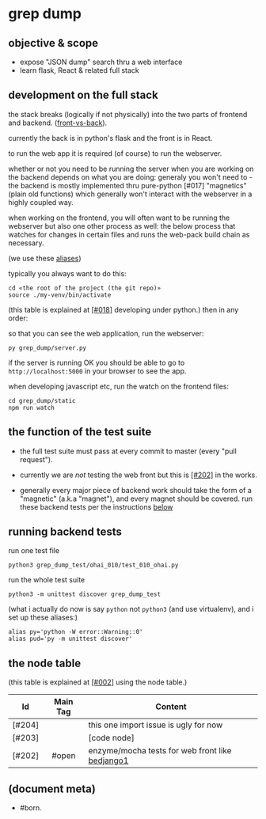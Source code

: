 # grep dump

## objective & scope

  - expose "JSON dump" search thru a web interface
  - learn flask, React & related full stack




## development on the full stack

the stack breaks (logically if not physically) into the two parts of
frontend and backend. ([front-vs-back]).

currently the back is in python's flask and the front is in React.

to run the web app it is required (of course) to run the webserver.

whether or not you need to be running the server when you are working
on the backend depends on what you are doing: generaly you won't need
to - the backend is mostly implemented thru pure-python [#017]
"magnetics" (plain old functions) which generally won't interact
with the webserver in a highly coupled way.

when working on the frontend, you will often want to be running the
webserver but also one other process as well: the below process that
watches for changes in certain files and runs the web-pack build chain
as necessary.

(we use these [aliases](#aliases))


typically you always want to do this:

    cd «the root of the project (the git repo)»
    source ./my-venv/bin/activate

(this table is explained at [\[#018\]] developing under python.)
then in any order:


so that you can see the web application, run the webserver:

    py grep_dump/server.py

if the server is running OK you should be able to go to
`http://localhost:5000` in your browser to see the app.

when developing javascript etc, run the watch on the frontend files:

    cd grep_dump/static
    npm run watch

[front-vs-back]: https://twitter.com/PainPoint/status/966749439963508736




## the function of the test suite

  - the full test suite must pass at every commit to master (every "pull request").

  - currently we are *not* testing the web front but this is [\[#202\]](#202) in the works.

  - generally every major piece of backend work should take the form of
    a "magnetic" (a.k.a "magnet"), and every magnet should be covered.
    run these backend tests per the instructions [below](#running-backend-tests)




## <a name='running-backend-tests'></a>running backend tests


run one test file

    python3 grep_dump_test/ohai_010/test_010_ohai.py


run the whole test suite

    python3 -m unittest discover grep_dump_test


(what i actually do now is say `python` not `python3` (and use
virtualenv), and i set up these <a name='aliases'>aliases</a>:)

    alias py='python -W error::Warning::0'
    alias pud='py -m unittest discover'




## <a name="node-table"></a>the node table

(this table is explained at [\[#002\]] using the node table.)

| Id                        | Main Tag | Content
|---------------------------|:-----:|-
|                [#204]     |       | this one import issue is ugly for now
|                [#203]     |       | [code node]
|<a name=202></a>[#202]     | #open | enzyme/mocha tests for web front like [bedjango1]



[\[#018\]]: ../README.md#018
[\[#002\]]: ../README.md#002
[bedjango1]: http://www.bedjango.com/blog/how-to-build-web-app-react-redux-and-flask/




## (document meta)

  - #born.
